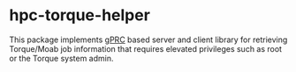 # hpc-torque-helper

This package implements [gPRC](https://grpc.io/) based server and client library for retrieving Torque/Moab job information that requires elevated privileges such as root or the Torque system admin.
